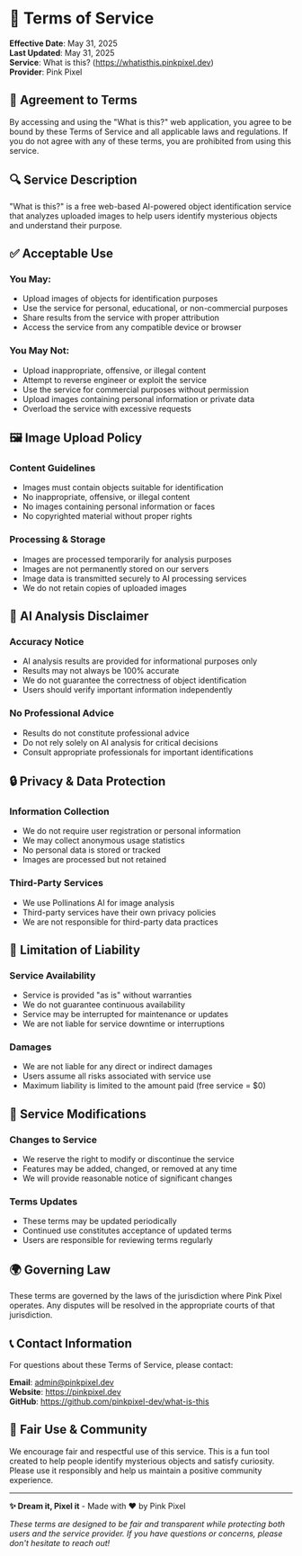 # 📜 Terms of Service

**Effective Date**: May 31, 2025  
**Last Updated**: May 31, 2025  
**Service**: What is this? (https://whatisthis.pinkpixel.dev)  
**Provider**: Pink Pixel  

## 🎯 Agreement to Terms

By accessing and using the "What is this?" web application, you agree to be bound by these Terms of Service and all applicable laws and regulations. If you do not agree with any of these terms, you are prohibited from using this service.

## 🔍 Service Description

"What is this?" is a free web-based AI-powered object identification service that analyzes uploaded images to help users identify mysterious objects and understand their purpose.

## ✅ Acceptable Use

### **You May:**
- Upload images of objects for identification purposes
- Use the service for personal, educational, or non-commercial purposes
- Share results from the service with proper attribution
- Access the service from any compatible device or browser

### **You May Not:**
- Upload inappropriate, offensive, or illegal content
- Attempt to reverse engineer or exploit the service
- Use the service for commercial purposes without permission
- Upload images containing personal information or private data
- Overload the service with excessive requests

## 🖼️ Image Upload Policy

### **Content Guidelines**
- Images must contain objects suitable for identification
- No inappropriate, offensive, or illegal content
- No images containing personal information or faces
- No copyrighted material without proper rights

### **Processing & Storage**
- Images are processed temporarily for analysis purposes
- Images are not permanently stored on our servers
- Image data is transmitted securely to AI processing services
- We do not retain copies of uploaded images

## 🤖 AI Analysis Disclaimer

### **Accuracy Notice**
- AI analysis results are provided for informational purposes only
- Results may not always be 100% accurate
- We do not guarantee the correctness of object identification
- Users should verify important information independently

### **No Professional Advice**
- Results do not constitute professional advice
- Do not rely solely on AI analysis for critical decisions
- Consult appropriate professionals for important identifications

## 🔒 Privacy & Data Protection

### **Information Collection**
- We do not require user registration or personal information
- We may collect anonymous usage statistics
- No personal data is stored or tracked
- Images are processed but not retained

### **Third-Party Services**
- We use Pollinations AI for image analysis
- Third-party services have their own privacy policies
- We are not responsible for third-party data practices

## 🚫 Limitation of Liability

### **Service Availability**
- Service is provided "as is" without warranties
- We do not guarantee continuous availability
- Service may be interrupted for maintenance or updates
- We are not liable for service downtime or interruptions

### **Damages**
- We are not liable for any direct or indirect damages
- Users assume all risks associated with service use
- Maximum liability is limited to the amount paid (free service = $0)

## 🔄 Service Modifications

### **Changes to Service**
- We reserve the right to modify or discontinue the service
- Features may be added, changed, or removed at any time
- We will provide reasonable notice of significant changes

### **Terms Updates**
- These terms may be updated periodically
- Continued use constitutes acceptance of updated terms
- Users are responsible for reviewing terms regularly

## 🌍 Governing Law

These terms are governed by the laws of the jurisdiction where Pink Pixel operates. Any disputes will be resolved in the appropriate courts of that jurisdiction.

## 📞 Contact Information

For questions about these Terms of Service, please contact:

**Email**: admin@pinkpixel.dev  
**Website**: https://pinkpixel.dev  
**GitHub**: https://github.com/pinkpixel-dev/what-is-this  

## 🎉 Fair Use & Community

We encourage fair and respectful use of this service. This is a fun tool created to help people identify mysterious objects and satisfy curiosity. Please use it responsibly and help us maintain a positive community experience.

---

**✨ Dream it, Pixel it** - Made with ❤️ by Pink Pixel

*These terms are designed to be fair and transparent while protecting both users and the service provider. If you have questions or concerns, please don't hesitate to reach out!* 